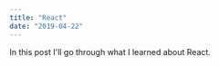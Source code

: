 ```yaml
---
title: "React"
date: "2019-04-22"
---
```


In this post I'll go through what I learned about React.
